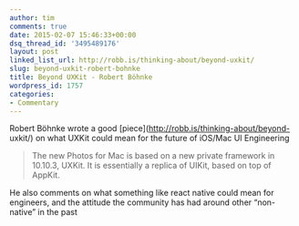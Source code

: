```yaml
---
author: tim
comments: true
date: 2015-02-07 15:46:33+00:00
dsq_thread_id: '3495489176'
layout: post
linked_list_url: http://robb.is/thinking-about/beyond-uxkit/
slug: beyond-uxkit-robert-bohnke
title: Beyond UXKit - Robert Böhnke
wordpress_id: 1757
categories:
- Commentary
---
```


Robert Böhnke wrote a good [piece](http://robb.is/thinking-about/beyond-
uxkit/) on what UXKit could mean for the future of iOS/Mac UI Engineering

> The new Photos for Mac is based on a new private framework in 10.10.3,
UXKit. It is essentially a replica of UIKit, based on top of AppKit.

He also comments on what something like react native could mean for engineers,
and the attitude the community has had around other “non-native” in the past
